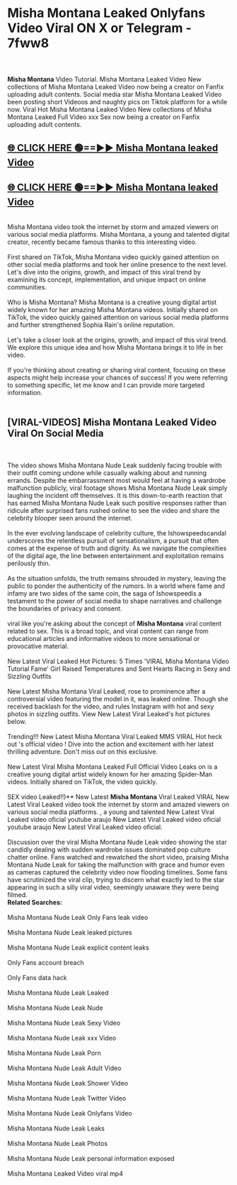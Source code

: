 <h1> Misha Montana Leaked Onlyfans Video Viral ON X or Telegram - 7fww8 </h1>

# 
<br>
<strong>Misha Montana</strong> Video Tutorial. Misha Montana Leaked Video New collections of  Misha Montana Leaked Video now being a creator on Fanfix uploading adult contents. Social media star Misha Montana Leaked Video been posting short Videoos and naughty pics on Tiktok platform for a while now. Viral Hot Misha Montana Leaked Video New collections of Misha Montana Leaked Full Video xxx Sex now being a creator on Fanfix uploading adult contents.
<br>

## [🌐 CLICK HERE 🟢==►► Misha Montana leaked Video ](https://onlyclips.site?title=Misha_Montana&ref=git)


## [🌐 CLICK HERE 🟢==►► Misha Montana leaked Video ](https://onlyclips.site?title=Misha_Montana&ref=git)

<br>
Misha Montana video took the internet by storm and amazed viewers on various social media platforms. Misha Montana, a young and talented digital creator, recently became famous thanks to this interesting video.
<br><br>
First shared on TikTok, Misha Montana video quickly gained attention on other social media platforms and took her online presence to the next level. Let's dive into the origins, growth, and impact of this viral trend by examining its concept, implementation, and unique impact on online communities.
<br><br>
Who is Misha Montana? Misha Montana is a creative young digital artist widely known for her amazing Misha Montana videos. Initially shared on TikTok, the video quickly gained attention on various social media platforms and further strengthened Sophia Rain's online reputation.
<br><br>
Let's take a closer look at the origins, growth, and impact of this viral trend. We explore this unique idea and how Misha Montana brings it to life in her video.
<br><br>
If you're thinking about creating or sharing viral content, focusing on these aspects might help increase your chances of success! If you were referring to something specific, let me know and I can provide more targeted information.
<br><br>
<h2>[VIRAL-VIDEOS] Misha Montana Leaked Video Viral On Social Media</h2>
<br><br>
The video shows Misha Montana Nude Leak suddenly facing trouble with their outfit coming undone while casually walking about and running errands. Despite the embarrassment most would feel at having a wardrobe malfunction publicly, viral footage shows Misha Montana Nude Leak simply laughing the incident off themselves. It is this down-to-earth reaction that has earned Misha Montana Nude Leak such positive responses rather than ridicule after surprised fans rushed online to see the video and share the celebrity blooper seen around the internet.
<br><br>
In the ever evolving landscape of celebrity culture, the Ishowspeedscandal underscores the relentless pursuit of sensationalism, a pursuit that often comes at the expense of truth and dignity. As we navigate the complexities of the digital age, the line between entertainment and exploitation remains perilously thin.
<br><br>
As the situation unfolds, the truth remains shrouded in mystery, leaving the public to ponder the authenticity of the rumors. In a world where fame and infamy are two sides of the same coin, the saga of Ishowspeedis a testament to the power of social media to shape narratives and challenge the boundaries of privacy and consent.
<br><br>
viral like you're asking about the concept of <strong>Misha Montana</strong> viral content related to sex. This is a broad topic, and viral content can range from educational articles and informative videos to more sensational or provocative material.
<br><br>
New Latest Viral Leaked Hot Pictures: 5 Times 'VIRAL Misha Montana Video Tutorial Fame' Girl Raised Temperatures and Sent Hearts Racing in Sexy and Sizzling Outfits
<br><br>
New Latest Misha Montana Viral Leaked, rose to prominence after a controversial video featuring the model in it, was leaked online. Though she received backlash for the video, and rules Instagram with hot and sexy photos in sizzling outfits. View New Latest Viral Leaked's hot pictures below.
<br><br>
Trending!!! New Latest Misha Montana Viral Leaked MMS VIRAL Hot heck out 's official video ! Dive into the action and excitement with her latest thrilling adventure. Don't miss out on this exclusive.
<br><br>
New Latest Viral Misha Montana Leaked Full Official Video Leaks on  is a creative young digital artist widely known for her amazing Spider-Man videos. Initially shared on TikTok, the video quickly.
<br><br>
SEX video Leaked!!)** New Latest <strong>Misha Montana</strong> Viral Leaked VIRAL New Latest Viral Leaked video took the internet by storm and amazed viewers on various social media platforms. , a young and talented New Latest Viral Leaked video oficial youtube araujo New Latest Viral Leaked video oficial youtube araujo New Latest Viral Leaked video oficial.
<br><br>
Discussion over the viral Misha Montana Nude Leak video showing the star candidly dealing with sudden wardrobe issues dominated pop culture chatter online. Fans watched and rewatched the short video, praising Misha Montana Nude Leak for taking the malfunction with grace and humor even as cameras captured the celebrity video now flooding timelines. Some fans have scrutinized the viral clip, trying to discern what exactly led to the star appearing in such a silly viral video, seemingly unaware they were being filmed.
<br>
<strong>Related Searches:</strong>
<br><br>
Misha Montana Nude Leak Only Fans leak video
<br><br>
Misha Montana Nude Leak leaked pictures
<br><br>
Misha Montana Nude Leak explicit content leaks
<br><br>
Only Fans account breach
<br><br>
Only Fans data hack
<br><br>
Misha Montana Nude Leak Leaked
<br><br>
Misha Montana Nude Leak Nude
<br><br>
Misha Montana Nude Leak Sexy Video
<br><br>
Misha Montana Nude Leak xxx Video
<br><br>
Misha Montana Nude Leak Porn
<br><br>
Misha Montana Nude Leak Adult Video
<br><br>
Misha Montana Nude Leak Shower Video
<br><br>
Misha Montana Nude Leak Twitter Video
<br><br>
Misha Montana Nude Leak Onlyfans Video
<br><br>
Misha Montana Nude Leak Leaks
<br><br>
Misha Montana Nude Leak Photos
<br><br>
Misha Montana Nude Leak personal information exposed
<br><br>
Misha Montana Leaked Video viral mp4